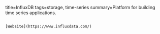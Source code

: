 title=InfluxDB
tags=storage, time-series
summary=Platform for building time series applications.
~~~~~~

[Website](https://www.influxdata.com/)

